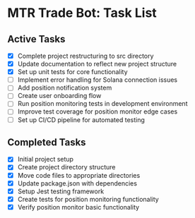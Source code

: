 # MTR Trade Bot: Task List

## Active Tasks
- [x] Complete project restructuring to src directory
- [x] Update documentation to reflect new project structure
- [x] Set up unit tests for core functionality
- [ ] Implement error handling for Solana connection issues
- [ ] Add position notification system
- [ ] Create user onboarding flow
- [ ] Run position monitoring tests in development environment
- [ ] Improve test coverage for position monitor edge cases
- [ ] Set up CI/CD pipeline for automated testing

## Completed Tasks
- [x] Initial project setup
- [x] Create project directory structure
- [x] Move code files to appropriate directories
- [x] Update package.json with dependencies 
- [x] Setup Jest testing framework
- [x] Create tests for position monitoring functionality
- [x] Verify position monitor basic functionality 